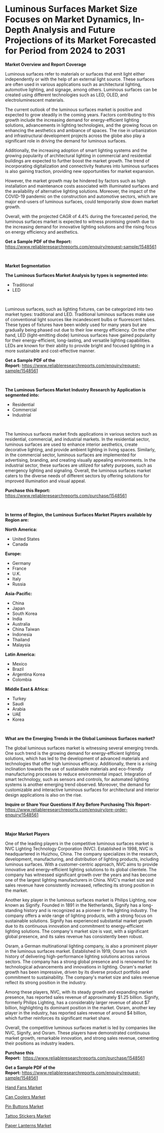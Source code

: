 <p><h1>Luminous Surfaces Market Size Focuses on Market Dynamics, In-Depth Analysis and Future Projections of its Market Forecasted for Period from 2024 to 2031</h1></p><p><strong>Market Overview and Report Coverage</strong></p>
<p><p>Luminous surfaces refer to materials or surfaces that emit light either independently or with the help of an external light source. These surfaces are often used in various applications such as architectural lighting, automotive lighting, and signage, among others. Luminous surfaces can be created using different technologies such as LED, OLED, and electroluminescent materials.</p><p>The current outlook of the luminous surfaces market is positive and expected to grow steadily in the coming years. Factors contributing to this growth include the increasing demand for energy-efficient lighting solutions, advancements in lighting technologies, and the growing focus on enhancing the aesthetics and ambiance of spaces. The rise in urbanization and infrastructural development projects across the globe also play a significant role in driving the demand for luminous surfaces.</p><p>Additionally, the increasing adoption of smart lighting systems and the growing popularity of architectural lighting in commercial and residential buildings are expected to further boost the market growth. The trend of incorporating digitalization and connectivity features into luminous surfaces is also gaining traction, providing new opportunities for market expansion.</p><p>However, the market growth may be hindered by factors such as high installation and maintenance costs associated with illuminated surfaces and the availability of alternative lighting solutions. Moreover, the impact of the COVID-19 pandemic on the construction and automotive sectors, which are major end-users of luminous surfaces, could temporarily slow down market growth.</p><p>Overall, with the projected CAGR of 4.4% during the forecasted period, the luminous surfaces market is expected to witness promising growth due to the increasing demand for innovative lighting solutions and the rising focus on energy efficiency and aesthetics.</p></p>
<p><strong>Get a Sample PDF of the Report:</strong> <a href="https://www.reliableresearchreports.com/enquiry/request-sample/1548561">https://www.reliableresearchreports.com/enquiry/request-sample/1548561</a></p>
<p>&nbsp;</p>
<p><strong>Market Segmentation</strong></p>
<p><strong>The Luminous Surfaces Market Analysis by types is segmented into:</strong></p>
<p><ul><li>Traditional</li><li>LED</li></ul></p>
<p>&nbsp;</p>
<p><p>Luminous surfaces, such as lighting fixtures, can be categorized into two market types: traditional and LED. Traditional luminous surfaces make use of conventional light sources like incandescent bulbs or fluorescent tubes. These types of fixtures have been widely used for many years but are gradually being phased out due to their low energy efficiency. On the other hand, LED (light-emitting diode) luminous surfaces have gained popularity for their energy-efficient, long-lasting, and versatile lighting capabilities. LEDs are known for their ability to provide bright and focused lighting in a more sustainable and cost-effective manner.</p></p>
<p><strong>Get a Sample PDF of the Report:</strong>&nbsp;<a href="https://www.reliableresearchreports.com/enquiry/request-sample/1548561">https://www.reliableresearchreports.com/enquiry/request-sample/1548561</a></p>
<p>&nbsp;</p>
<p><strong>The Luminous Surfaces Market Industry Research by Application is segmented into:</strong></p>
<p><ul><li>Residential</li><li>Commercial</li><li>Industrial</li></ul></p>
<p>&nbsp;</p>
<p><p>The luminous surfaces market finds applications in various sectors such as residential, commercial, and industrial markets. In the residential sector, luminous surfaces are used to enhance interior aesthetics, create decorative lighting, and provide ambient lighting in living spaces. Similarly, in the commercial sector, luminous surfaces are implemented for advertising, branding, and creating visually appealing environments. In the industrial sector, these surfaces are utilized for safety purposes, such as emergency lighting and signaling. Overall, the luminous surfaces market caters to the diverse needs of different sectors by offering solutions for improved illumination and visual appeal.</p></p>
<p><strong>Purchase this Report:</strong>&nbsp; <a href="https://www.reliableresearchreports.com/purchase/1548561">https://www.reliableresearchreports.com/purchase/1548561</a></p>
<p>&nbsp;</p>
<p><strong>In terms of Region, the Luminous Surfaces Market Players available by Region are:</strong></p>
<p>
    <p> <strong> North America: </strong>
        <ul>
            <li>United States</li>
            <li>Canada</li>
        </ul>
        </p> 
    <p> <strong> Europe: </strong>
        <ul>
            <li>Germany</li>
            <li>France</li>
            <li>U.K.</li>
            <li>Italy</li>
            <li>Russia</li>
        </ul>
        </p> 
    <p> <strong> Asia-Pacific: </strong>
        <ul>
            <li>China</li>
            <li>Japan</li>
            <li>South Korea</li>
            <li>India</li>
            <li>Australia</li>
            <li>China Taiwan</li>
            <li>Indonesia</li>
            <li>Thailand</li>
            <li>Malaysia</li>
        </ul>
        </p> 
    <p> <strong> Latin America: </strong>
        <ul>
            <li>Mexico</li>
            <li>Brazil</li>
            <li>Argentina Korea</li>
            <li>Colombia</li>
        </ul>
        </p> 
    <p> <strong> Middle East & Africa: </strong>
        <ul>
            <li>Turkey</li>
            <li>Saudi</li>
            <li>Arabia</li>
            <li>UAE</li>
            <li>Korea</li>
        </ul>
    </p>
    </p>
<p>&nbsp;</p>
<p><strong>What are the Emerging Trends in the Global Luminous Surfaces market?</strong></p>
<p><p>The global luminous surfaces market is witnessing several emerging trends. One such trend is the growing demand for energy-efficient lighting solutions, which has led to the development of advanced materials and technologies that offer high luminous efficacy. Additionally, there is a rising inclination towards the use of sustainable materials and eco-friendly manufacturing processes to reduce environmental impact. Integration of smart technology, such as sensors and controls, for automated lighting systems is another emerging trend observed. Moreover, the demand for customizable and interactive luminous surfaces for architectural and interior design applications is also on the rise.</p></p>
<p><strong>Inquire or Share Your Questions If Any Before Purchasing This Report</strong>- <a href="https://www.reliableresearchreports.com/enquiry/pre-order-enquiry/1548561">https://www.reliableresearchreports.com/enquiry/pre-order-enquiry/1548561</a></p>
<p>&nbsp;</p>
<p><strong>Major Market Players</strong></p>
<p><p>One of the leading players in the competitive luminous surfaces market is NVC Lighting Technology Corporation (NVC). Established in 1998, NVC is headquartered in Huizhou, China. The company specializes in the research, development, manufacturing, and distribution of lighting products, including luminous surfaces. With a customer-centric approach, NVC aims to provide innovative and energy-efficient lighting solutions to its global clientele. The company has witnessed significant growth over the years and has become one of the largest lighting manufacturers in China. NVC's market size and sales revenue have consistently increased, reflecting its strong position in the market.</p><p>Another key player in the luminous surfaces market is Philips Lighting, now known as Signify. Founded in 1891 in the Netherlands, Signify has a long-standing history and is recognized as a pioneer in the lighting industry. The company offers a wide range of lighting products, with a strong focus on sustainable solutions. Signify has experienced substantial market growth due to its continuous innovation and commitment to energy-efficient lighting solutions. The company's market size is vast, with a significant global presence, and its sales revenue has consistently been robust.</p><p>Osram, a German multinational lighting company, is also a prominent player in the luminous surfaces market. Established in 1919, Osram has a rich history of delivering high-performance lighting solutions across various sectors. The company has a strong global presence and is renowned for its technological advancements and innovations in lighting. Osram's market growth has been impressive, driven by its diverse product portfolio and commitment to sustainability. The company's market size and sales revenue reflect its strong position in the industry.</p><p>Among these players, NVC, with its steady growth and expanding market presence, has reported sales revenue of approximately $1.25 billion. Signify, formerly Philips Lighting, has a considerably larger revenue of about $7 billion, highlighting its dominant position in the market. Osram, another key player in the industry, has reported sales revenue of around $4 billion, which further reinforces its significant market share.</p><p>Overall, the competitive luminous surfaces market is led by companies like NVC, Signify, and Osram. These players have demonstrated continuous market growth, remarkable innovation, and strong sales revenue, cementing their positions as industry leaders.</p></p>
<p><strong>Purchase this Report:</strong>&nbsp;&nbsp;<a href="https://www.reliableresearchreports.com/purchase/1548561">https://www.reliableresearchreports.com/purchase/1548561</a></p>
<p></p>
<p><strong>Get a Sample PDF of the Report:</strong>&nbsp;<a href="https://www.reliableresearchreports.com/enquiry/request-sample/1548561">https://www.reliableresearchreports.com/enquiry/request-sample/1548561</a></p>
<p><p><a href="https://github.com/PeterParrish5/Market-Research-Report-List-2/blob/main/hand-fans-market.md">Hand Fans Market</a></p><p><a href="https://github.com/BryceTownsendr/Market-Research-Report-List-2/blob/main/can-coolers-market.md">Can Coolers Market</a></p><p><a href="https://github.com/WillieWoodard/Market-Research-Report-List-2/blob/main/pin-buttons-market.md">Pin Buttons Market</a></p><p><a href="https://github.com/CliffMedina6/Market-Research-Report-List-2/blob/main/tattoo-stickers-market.md">Tattoo Stickers Market</a></p><p><a href="https://github.com/ChiragRp1/Market-Research-Report-List-2/blob/main/paper-lanterns-market.md">Paper Lanterns Market</a></p></p>